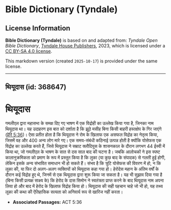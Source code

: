 # Bible Dictionary (Tyndale)

## License Information

**Bible Dictionary (Tyndale)** is based on and adapted from: _Tyndale Open Bible Dictionary_, [Tyndale House Publishers](https://tyndaleopenresources.com/), 2023, which is licensed under a [CC BY-SA 4.0 license](https://creativecommons.org/licenses/by-sa/4.0/legalcode.en).

This markdown version (created `2025-10-17`) is provided under the same license.



--------------------------------

## थियूदास (id: 368647)

थियूदास
=======

गमलीएल द्वारा महासभा के समक्ष दिए गए भाषण में एक विद्रोही का उल्लेख किया गया है, जिनका नाम थियूदास था। यह उदाहरण इस बात को दर्शाता है कि झूठे मसीह बिना किसी बाहरी हस्तक्षेप के गिर जाएंगे ([प्रेरि 5:36](https://ref.ly/Acts5:36))। ऐसा प्रतीत होता है कि थियूदास ने रोम के खिलाफ एक असफल विद्रोह का नेतृत्व किया, जिसमें वह और 400 अन्य लोग मारे गए। एक समय\-संबंधी कठिनाई उत्पन्न होती है क्योंकि योसेफस एक विद्रोह का उल्लेख करते हैं, जिसे थियूदास ने सम्राट क्लौदियुस के शासनकाल के दौरान लगभग 44 ईस्वी में किया था, जो गमलीएल के भाषण के सात से दस साल बाद की घटना है। जबकि आलोचकों ने इस स्पष्ट कालानुक्रमिकता को प्रमाण के रूप में प्रस्तुत किया है कि लुका (या कुछ बाद के संपादक) से गलती हुई होगी, लेकिन इसके अन्य संभावित समाधान भी हो सकते हैं। संभव है कि त्रुटि योसेफस की विवरण में हो, न कि लूका की, या फिर दो अलग\-अलग व्यक्तियों को थियूदास कहा गया हो। हेरोदेस महान के अंतिम वर्षों के दौरान कई विद्रोह हुए थे, जिनमें से एक थियूदास द्वारा शुरू किया जा सकता है। यह भी सुझाव दिया गया है (बिना किसी प्रत्यक्ष साक्ष्य के) कि हेरोद के दास सिमोन ने स्वतंत्रता प्राप्त करने के बाद थियूदास नाम अपना लिया हो और बाद में हेरोद के खिलाफ विद्रोह किया हो। थियूदास की सही पहचान चाहे जो भी हो, यह तथ्य लूका की कथा की ऐतिहासिक सत्यता को अनिवार्य रूप से खारिज नहीं करता।

* **Associated Passages:** ACT 5:36

